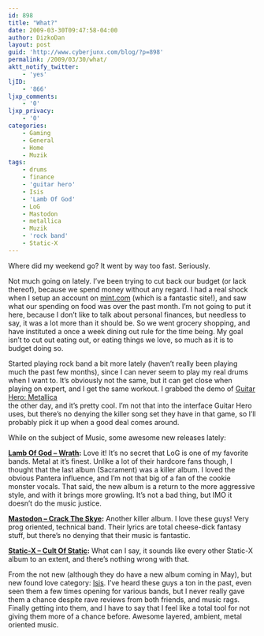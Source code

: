 ```yaml
---
id: 898
title: "What?"
date: 2009-03-30T09:47:58-04:00
author: DizkoDan
layout: post
guid: 'http://www.cyberjunx.com/blog/?p=898'
permalink: /2009/03/30/what/
aktt_notify_twitter:
    - 'yes'
ljID:
    - '866'
ljxp_comments:
    - '0'
ljxp_privacy:
    - '0'
categories:
    - Gaming
    - General
    - Home
    - Muzik
tags:
    - drums
    - finance
    - 'guitar hero'
    - Isis
    - 'Lamb Of God'
    - LoG
    - Mastodon
    - metallica
    - Muzik
    - 'rock band'
    - Static-X
---
```


Where did my weekend go? It went by way too fast. Seriously.

Not much going on lately. I’ve been trying to cut back our budget (or lack thereof), because we spend money without any regard. I had a real shock when I setup an account on [mint.com](http://www.mint.com) (which is a fantastic site!), and saw what our spending on food was over the past month. I’m not going to put it here, because I don’t like to talk about personal finances, but needless to say, it was a lot more than it should be. So we went grocery shopping, and have instituted a once a week dining out rule for the time being. My goal isn’t to cut out eating out, or eating things we love, so much as it is to budget doing so.

Started playing rock band a bit more lately (haven’t really been playing much the past few months), since I can never seem to play my real drums when I want to. It’s obviously not the same, but it can get close when playing on expert, and I get the same workout. I grabbed the demo of [Guitar Hero: Metallica](http://www.amazon.com/gp/product/B001Q4HLFQ?ie=UTF8&tag=dollar25-20&linkCode=as2&camp=1789&creative=390957&creativeASIN=B001Q4HLFQ)  
the other day, and it’s pretty cool. I’m not that into the interface Guitar Hero uses, but there’s no denying the killer song set they have in that game, so I’ll probably pick it up when a good deal comes around.

While on the subject of Music, some awesome new releases lately:

**[Lamb Of God – Wrath](http://www.amazon.com/gp/product/B001P5Q6F2?ie=UTF8&tag=dollar25-20&linkCode=as2&camp=1789&creative=390957&creativeASIN=B001P5Q6F2):** Love it! It’s no secret that LoG is one of my favorite bands. Metal at it’s finest. Unlike a lot of their hardcore fans though, I thought that the last album (Sacrament) was a killer album. I loved the obvious Pantera influence, and I’m not that big of a fan of the cookie monster vocals. That said, the new album is a return to the more aggressive style, and with it brings more growling. It’s not a bad thing, but IMO it doesn’t do the music justice.

**[Mastodon – Crack The Skye](http://www.amazon.com/gp/product/B001R4MEYS?ie=UTF8&tag=dollar25-20&linkCode=as2&camp=1789&creative=390957&creativeASIN=B001R4MEYS):** Another killer album. I love these guys! Very prog oriented, technical band. Their lyrics are total cheese-dick fantasy stuff, but there’s no denying that their music is fantastic.

**[Static-X – Cult Of Static](http://www.amazon.com/gp/product/B001QWFUBK?ie=UTF8&tag=dollar25-20&linkCode=as2&camp=1789&creative=390957&creativeASIN=B001QWFUBK):** What can I say, it sounds like every other Static-X album to an extent, and there’s nothing wrong with that.

From the not new (although they do have a new album coming in May), but new found love category: [Isis](http://www.amazon.com/gp/redirect.html?ie=UTF8&location=http%3A%2F%2Fwww.amazon.com%2Fgp%2Fentity%2FIsis-%28Rock%29%2FB000APYO4S%3Fie%3DUTF8%26ref%255F%3Dntt%255Fmus%255Fdp%255Fpel&tag=dollar25-20&linkCode=ur2&camp=1789&creative=390957). I’ve heard these guys a ton in the past, even seen them a few times opening for various bands, but I never really gave them a chance despite rave reviews from both friends, and music rags. Finally getting into them, and I have to say that I feel like a total tool for not giving them more of a chance before. Awesome layered, ambient, metal oriented music.